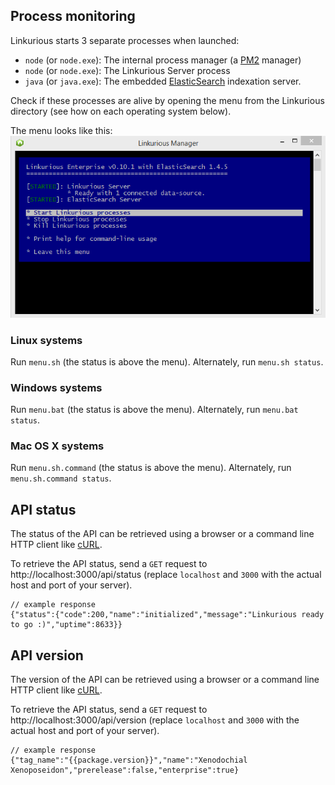 ## Process monitoring

Linkurious starts 3 separate processes when launched:
- `node` (or `node.exe`): The internal process manager (a [PM2](https://github.com/Unitech/pm2) manager)
- `node` (or `node.exe`): The Linkurious Server process
- `java` (or `java.exe`): The embedded [ElasticSearch]({{es.product.link}}) indexation server.

Check if these processes are alive by opening the menu from the Linkurious directory 
(see how on each operating system below). 

The menu looks like this:
![Linkurious manager menu](manager-menu.png)

### Linux systems

Run `menu.sh` (the status is above the menu). Alternately, run `menu.sh status`.

### Windows systems

Run `menu.bat` (the status is above the menu). Alternately, run `menu.bat status`.

### Mac OS X systems

Run `menu.sh.command` (the status is above the menu). Alternately, run `menu.sh.command status`.

## API status

The status of the API can be retrieved using a browser or a command line HTTP client like [cURL](https://curl.haxx.se/).

To retrieve the API status, send a `GET` request to http://localhost:3000/api/status
(replace `localhost` and `3000` with the actual host and port of your server).
```JS
// example response
{"status":{"code":200,"name":"initialized","message":"Linkurious ready to go :)","uptime":8633}}
```

## API version

The version of the API can be retrieved using a browser or a command line HTTP client like [cURL](https://curl.haxx.se/).

To retrieve the API status, send a `GET` request to http://localhost:3000/api/version
(replace `localhost` and `3000` with the actual host and port of your server).
```JS
// example response
{"tag_name":"{{package.version}}","name":"Xenodochial Xenoposeidon","prerelease":false,"enterprise":true}
```


